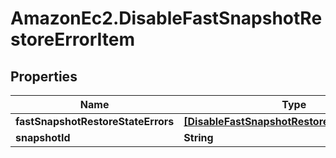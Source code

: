 # AmazonEc2.DisableFastSnapshotRestoreErrorItem

## Properties

Name | Type | Description | Notes
------------ | ------------- | ------------- | -------------
**fastSnapshotRestoreStateErrors** | [**[DisableFastSnapshotRestoreStateErrorItem]**](DisableFastSnapshotRestoreStateErrorItem.md) |  | [optional] 
**snapshotId** | **String** |  | [optional] 


